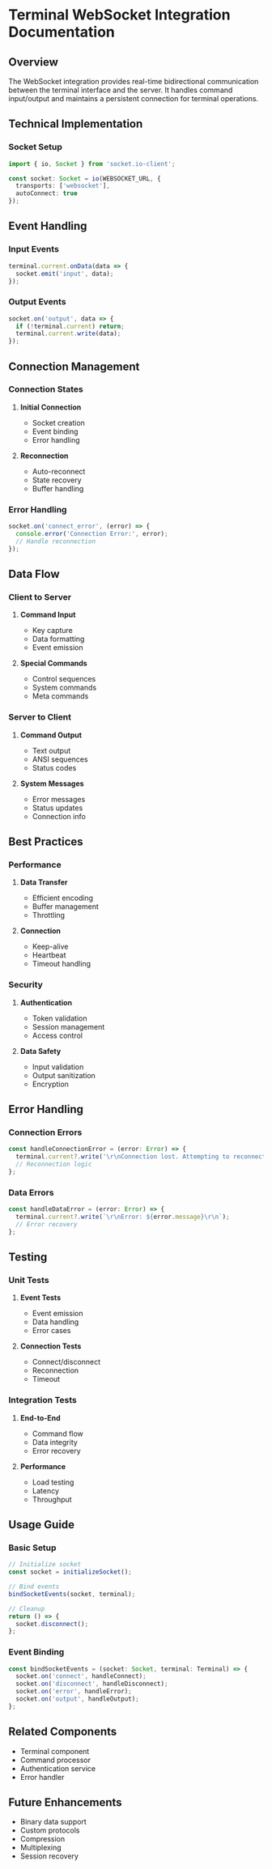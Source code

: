 # Terminal WebSocket Integration Documentation

## Overview
The WebSocket integration provides real-time bidirectional communication between the terminal interface and the server. It handles command input/output and maintains a persistent connection for terminal operations.

## Technical Implementation

### Socket Setup
```typescript
import { io, Socket } from 'socket.io-client';

const socket: Socket = io(WEBSOCKET_URL, {
  transports: ['websocket'],
  autoConnect: true
});
```

## Event Handling

### Input Events
```typescript
terminal.current.onData(data => {
  socket.emit('input', data);
});
```

### Output Events
```typescript
socket.on('output', data => {
  if (!terminal.current) return;
  terminal.current.write(data);
});
```

## Connection Management

### Connection States
1. **Initial Connection**
   - Socket creation
   - Event binding
   - Error handling

2. **Reconnection**
   - Auto-reconnect
   - State recovery
   - Buffer handling

### Error Handling
```typescript
socket.on('connect_error', (error) => {
  console.error('Connection Error:', error);
  // Handle reconnection
});
```

## Data Flow

### Client to Server
1. **Command Input**
   - Key capture
   - Data formatting
   - Event emission

2. **Special Commands**
   - Control sequences
   - System commands
   - Meta commands

### Server to Client
1. **Command Output**
   - Text output
   - ANSI sequences
   - Status codes

2. **System Messages**
   - Error messages
   - Status updates
   - Connection info

## Best Practices

### Performance
1. **Data Transfer**
   - Efficient encoding
   - Buffer management
   - Throttling

2. **Connection**
   - Keep-alive
   - Heartbeat
   - Timeout handling

### Security
1. **Authentication**
   - Token validation
   - Session management
   - Access control

2. **Data Safety**
   - Input validation
   - Output sanitization
   - Encryption

## Error Handling

### Connection Errors
```typescript
const handleConnectionError = (error: Error) => {
  terminal.current?.write('\r\nConnection lost. Attempting to reconnect...\r\n');
  // Reconnection logic
};
```

### Data Errors
```typescript
const handleDataError = (error: Error) => {
  terminal.current?.write(`\r\nError: ${error.message}\r\n`);
  // Error recovery
};
```

## Testing

### Unit Tests
1. **Event Tests**
   - Event emission
   - Data handling
   - Error cases

2. **Connection Tests**
   - Connect/disconnect
   - Reconnection
   - Timeout

### Integration Tests
1. **End-to-End**
   - Command flow
   - Data integrity
   - Error recovery

2. **Performance**
   - Load testing
   - Latency
   - Throughput

## Usage Guide

### Basic Setup
```typescript
// Initialize socket
const socket = initializeSocket();

// Bind events
bindSocketEvents(socket, terminal);

// Cleanup
return () => {
  socket.disconnect();
};
```

### Event Binding
```typescript
const bindSocketEvents = (socket: Socket, terminal: Terminal) => {
  socket.on('connect', handleConnect);
  socket.on('disconnect', handleDisconnect);
  socket.on('error', handleError);
  socket.on('output', handleOutput);
};
```

## Related Components
- Terminal component
- Command processor
- Authentication service
- Error handler

## Future Enhancements
- Binary data support
- Custom protocols
- Compression
- Multiplexing
- Session recovery
